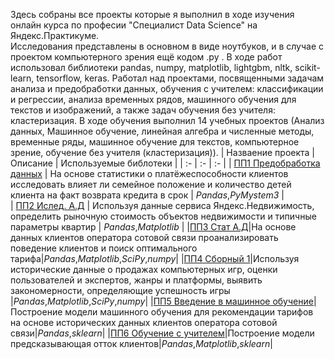 Здесь собраны все проекты которые я выполнил в ходе изучения онлайн курса по професии "Специалист Data Science" на Яндекс.Практикуме.\
 Исследования представлены в основном в виде ноутбуков, и в случае с проектом компьютерного зрения ещё кодом .py .
В ходе работ использовал библиотеки pandas, numpy, matplotlib, lightgbm, nltk, scikit-learn, tensorflow, keras. Работал над проектами, посвященными задачам анализа и предобработки данных, обучения с учителем: классификации и регрессии, анализа временных рядов, машинного обучения для текстов и изображений, а также задач обучения без учителя: кластеризация.
В ходе обучения выполнил 14 учебных проектов (Анализ данных, Машинное обучение, линейная алгебра и численные методы, временные ряды, машинное обучение для текстов, компьютерное зрение, обучение без учителя (кластеризация)).
| Назваение проекта | Описание | Используемые библотеки |
| :- | :- | :- |
| [ПП1 Предобработка данных](https://github.com/Dimotey/yandex-praktikum-projects/tree/master/%D0%9F%D0%9F1%20%D0%9F%D1%80%D0%B5%D0%B4%D0%BE%D0%B1%D1%80%D0%B0%D0%B1%D0%BE%D1%82%D0%BA%D0%B0%20%D0%B4%D0%B0%D0%BD%D0%BD%D1%8B%D1%85) | На основе статистики о платёжеспособности клиентов исследовать влияет ли семейное положение и количество детей клиента на факт возврата кредита в срок | *Pandas*,*PyMystem3* |\
| [ПП2 Ислед. А.Д](https://github.com/Dimotey/yandex-praktikum-projects/tree/master/%D0%9F%D0%9F2%20%D0%98%D1%81%D0%BB%D0%B5%D0%B4.%20%D0%90.%D0%94) | Используя данные сервиса Яндекс.Недвижимость, определить рыночную стоимость объектов недвижимости и типичные параметры квартир | *Pandas*,*Matplotlib* |
|[ПП3 Стат А.Д](https://github.com/Dimotey/yandex-praktikum-projects/tree/master/%D0%9F%D0%9F3%20%D0%A1%D1%82%D0%B0%D1%82%20%D0%90.%D0%94)|На основе данных клиентов оператора сотовой связи проанализировать поведение клиентов и поиск оптимального тарифа|*Pandas*,*Matplotlib*,*SciPy*,*numpy*|
|[ПП4 Сборный 1](https://github.com/Dimotey/yandex-praktikum-projects/tree/master/%D0%9F%D0%9F4%20%D0%A1%D0%B1%D0%BE%D1%80%D0%BD%D1%8B%D0%B9%201)|Используя исторические данные о продажах компьютерных игр, оценки пользователей и экспертов, жанры и платформы, выявить закономерности, определяющие успешность игры |*Pandas*,*Matplotlib*,*SciPy*,*numpy*|
|[ПП5 Введение в машинное обучение](https://github.com/Dimotey/yandex-praktikum-projects/tree/master/%D0%9F%D0%9F5%20%D0%92%D0%B2%D0%B5%D0%B4%D0%B5%D0%BD%D0%B8%D0%B5%20%D0%B2%20%D0%BC%D0%B0%D1%88%D0%B8%D0%BD%D0%BD%D0%BE%D0%B5%20%D0%BE%D0%B1%D1%83%D1%87%D0%B5%D0%BD%D0%B8%D0%B5)|Построение модели машинного обучения для рекомендации тарифов на основе исторических данных клиентов оператора сотовой связи|*Pandas*,*sklearn*|
|[ПП6 Обучение с учителем](https://github.com/Dimotey/yandex-praktikum-projects/tree/master/%D0%9F%D0%9F6%20%D0%9E%D0%B1%D1%83%D1%87%D0%B5%D0%BD%D0%B8%D0%B5%20%D1%81%20%D1%83%D1%87%D0%B8%D1%82%D0%B5%D0%BB%D0%B5%D0%BC)|Построение модели предсказывающая отток клиентов|*Pandas*,*Matplotlib*,*sklearn*|
